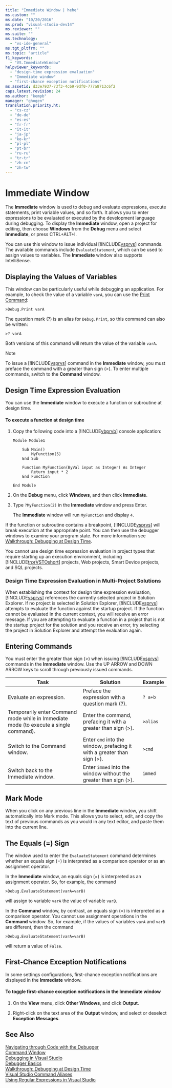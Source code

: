 ```yaml
---
title: "Immediate Window | hehe"
ms.custom: ""
ms.date: "10/20/2016"
ms.prod: "visual-studio-dev14"
ms.reviewer: ""
ms.suite: ""
ms.technology: 
  - "vs-ide-general"
ms.tgt_pltfrm: ""
ms.topic: "article"
f1_keywords: 
  - "VS.ImmediateWindow"
helpviewer_keywords: 
  - "design-time expression evaluation"
  - "Immediate window"
  - "first-chance exception notifications"
ms.assetid: d33e7937-73f3-4c69-9df0-777a8713c6f2
caps.latest.revision: 24
ms.author: "kempb"
manager: "ghogen"
translation.priority.ht: 
  - "cs-cz"
  - "de-de"
  - "es-es"
  - "fr-fr"
  - "it-it"
  - "ja-jp"
  - "ko-kr"
  - "pl-pl"
  - "pt-br"
  - "ru-ru"
  - "tr-tr"
  - "zh-cn"
  - "zh-tw"
---
```

# Immediate Window
The **Immediate** window is used to debug and evaluate expressions, execute statements, print variable values, and so forth. It allows you to enter expressions to be evaluated or executed by the development language during debugging. To display the **Immediate** window, open a project for editing, then choose **Windows** from the **Debug** menu and select **Immediate**, or press CTRL+ALT+I.  
  
 You can use this window to issue individual [!INCLUDE[vsprvs](../code-quality/includes/vsprvs_md.md)] commands. The available commands include `EvaluateStatement`, which can be used to assign values to variables. The **Immediate** window also supports IntelliSense.  
  
## Displaying the Values of Variables  
 This window can be particularly useful while debugging an application. For example, to check the value of a variable `varA`, you can use the [Print Command](../reference/print-command.md):  
  
```  
>Debug.Print varA  
```  
  
 The question mark (?) is an alias for `Debug.Print`, so this command can also be written:  
  
```  
>? varA  
```  
  
 Both versions of this command will return the value of the variable `varA`.  
  
> [!NOTE]
>  To issue a [!INCLUDE[vsprvs](../code-quality/includes/vsprvs_md.md)] command in the **Immediate** window, you must preface the command with a greater than sign (>). To enter multiple commands, switch to the **Command** window.  
  
## Design Time Expression Evaluation  
 You can use the **Immediate** window to execute a function or subroutine at design time.  
  
#### To execute a function at design time  
  
1.  Copy the following code into a [!INCLUDE[vbprvb](../code-quality/includes/vbprvb_md.md)] console application:  
  
    ```  
    Module Module1  
  
        Sub Main()  
            MyFunction(5)  
        End Sub  
  
        Function MyFunction(ByVal input as Integer) As Integer  
            Return input * 2  
        End Function  
  
    End Module  
    ```  
  
2.  On the **Debug** menu, click **Windows**, and then click **Immediate**.  
  
3.  Type `?MyFunction(2)` in the **Immediate** window and press Enter.  
  
     The **Immediate** window will run `MyFunction` and display `4`.  
  
 If the function or subroutine contains a breakpoint, [!INCLUDE[vsprvs](../code-quality/includes/vsprvs_md.md)] will break execution at the appropriate point. You can then use the debugger windows to examine your program state. For more information see [Walkthrough: Debugging at Design Time](../debugger/walkthrough--debugging-at-design-time.md).  
  
 You cannot use design time expression evaluation in project types that require starting up an execution environment, including [!INCLUDE[trprVSTOshort](../reference/includes/trprvstoshort_md.md)] projects, Web projects, Smart Device projects, and SQL projects.  
  
### Design Time Expression Evaluation in Multi-Project Solutions  
 When establishing the context for design time expression evaluation, [!INCLUDE[vsprvs](../code-quality/includes/vsprvs_md.md)] references the currently selected project in Solution Explorer. If no project is selected in Solution Explorer, [!INCLUDE[vsprvs](../code-quality/includes/vsprvs_md.md)] attempts to evaluate the function against the startup project. If the function cannot be evaluated in the current context, you will receive an error message. If you are attempting to evaluate a function in a project that is not the startup project for the solution and you receive an error, try selecting the project in Solution Explorer and attempt the evaluation again.  
  
## Entering Commands  
 You must enter the greater than sign (>) when issuing [!INCLUDE[vsprvs](../code-quality/includes/vsprvs_md.md)] commands in the **Immediate** window. Use the UP ARROW and DOWN ARROW keys to scroll through previously issued commands.  
  
|Task|Solution|Example|  
|----------|--------------|-------------|  
|Evaluate an expression.|Preface the expression with a question mark (?).|`? a+b`|  
|Temporarily enter Command mode while in Immediate mode (to execute a single command).|Enter the command, prefacing it with a greater than sign (>).|`>alias`|  
|Switch to the Command window.|Enter `cmd` into the window, prefacing it with a greater than sign (>).|`>cmd`|  
|Switch back to the Immediate window.|Enter `immed` into the window without the greater than sign (>).|`immed`|  
  
## Mark Mode  
 When you click on any previous line in the **Immediate** window, you shift automatically into Mark mode. This allows you to select, edit, and copy the text of previous commands as you would in any text editor, and paste them into the current line.  
  
## The Equals (=) Sign  
 The window used to enter the `EvaluateStatement` command determines whether an equals sign (=) is interpreted as a comparison operator or as an assignment operator.  
  
 In the **Immediate** window, an equals sign (=) is interpreted as an assignment operator. So, for example, the command  
  
```  
>Debug.EvaluateStatement(varA=varB)  
```  
  
 will assign to variable `varA` the value of variable `varB`.  
  
 In the **Command** window, by contrast, an equals sign (=) is interpreted as a comparison operator. You cannot use assignment operations in the **Command** window. So, for example, if the values of variables `varA` and `varB` are different, then the command  
  
```  
>Debug.EvaluateStatement(varA=varB)  
```  
  
 will return a value of `False`.  
  
## First-Chance Exception Notifications  
 In some settings configurations, first-chance exception notifications are displayed in the **Immediate** window.  
  
#### To toggle first-chance exception notifications in the Immediate window  
  
1.  On the **View** menu, click **Other Windows**, and click **Output**.  
  
2.  Right-click on the text area of the **Output** window, and select or deselect **Exception Messages**.  
  
## See Also  
 [Navigating through Code with the Debugger](../debugger/navigating-through-code-with-the-debugger.md)   
 [Command Window](../reference/command-window.md)   
 [Debugging in Visual Studio](../debugger/debugging-in-visual-studio.md)   
 [Debugger Basics](../debugger/debugger-basics.md)   
 [Walkthrough: Debugging at Design Time](../debugger/walkthrough--debugging-at-design-time.md)   
 [Visual Studio Command Aliases](../reference/visual-studio-command-aliases.md)   
 [Using Regular Expressions in Visual Studio](../ide/using-regular-expressions-in-visual-studio.md)